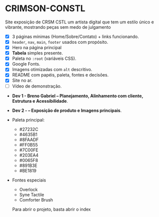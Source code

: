 # CRIMSON-CONSTL
Site exposição de CRSM CSTL um artista digital que tem um estilo único e vibrante, mostrando peças sem medo de julgamento

- [X]  3 páginas mínimas (Home/Sobre/Contato) + links funcionando.
- [X]  `header`, `nav`, `main`, `footer` usados com propósito.
- [X]  Hero na página principal
- [X]  **Tabela** simples presente.
- [X]  Paleta no `:root` (variáveis CSS).
- [X]  Google Fonts.
- [X]  Imagens otimizadas com `alt` descritivo.
- [X]  README com papéis, paleta, fontes e decisões.
- [X]  Site no ar.
- [ ]  Vídeo de demonstração.

- **Dev 1 - Breno Gabriel – Planejamento, Alinhamento com cliente, Estrutura e Acessibilidade**.
- **Dev 2  - – Exposição de produto e Imagens principais**.

- Paleta principal:
  - #27232C
  - #4635B1
  - #8FAADF
  - #FF0B55
  - #7C00FE
  - #203EA4
  - #0065F8
  - #891B3E
  - #BE1819

- Fontes especiais
  - Overlock
  - Syne Tactile
  - Comforter Brush

  Para abrir o projeto, basta abrir o index
  
  
